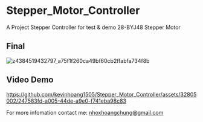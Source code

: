 # Stepper_Motor_Controller
A Project Stepper Controller for test & demo 28-BYJ48 Stepper Motor
## Final
![z4384519432797_a75f1f260ca49bf60cb2ffabfa734f8b](https://github.com/kevinhoang1505/Stepper_Motor_Controller/assets/32805002/ec04a3bb-2692-411f-b465-4a46b3504004)

## Video Demo
https://github.com/kevinhoang1505/Stepper_Motor_Controller/assets/32805002/247583fd-a005-44de-a9e0-f741eba98c83

For more infomation contact me: nhoxhoangchung@gmail.com
